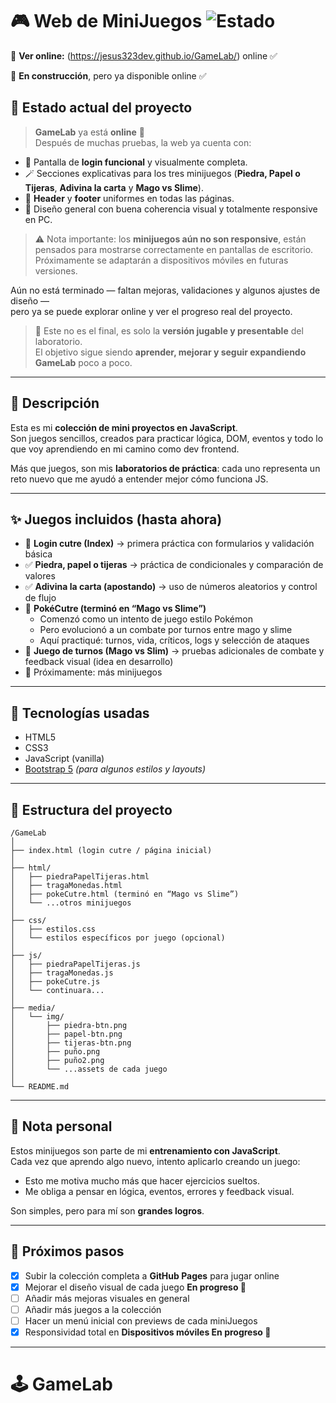 # 🎮 Web de MiniJuegos ![Estado](https://img.shields.io/badge/versión-en%20progreso-orange)

🔗 **Ver online:** (https://jesus323dev.github.io/GameLab/) online ✅


🚧 **En construcción**, pero ya disponible online ✅


## 🚀 Estado actual del proyecto

> **GameLab** ya está **online** 🎉  
> Después de muchas pruebas, la web ya cuenta con:

- 🔑 Pantalla de **login funcional** y visualmente completa.  
- 🪄 Secciones explicativas para los tres minijuegos (**Piedra, Papel o Tijeras**, **Adivina la carta** y **Mago vs Slime**).  
- 🧩 **Header** y **footer** uniformes en todas las páginas.  
- 🎨 Diseño general con buena coherencia visual y totalmente responsive en PC.  

> ⚠️ Nota importante: los **minijuegos aún no son responsive**, están pensados para mostrarse correctamente en pantallas de escritorio.  
> Próximamente se adaptarán a dispositivos móviles en futuras versiones.  

Aún no está terminado — faltan mejoras, validaciones y algunos ajustes de diseño —  
pero ya se puede explorar online y ver el progreso real del proyecto.

> 💬 Este no es el final, es solo la **versión jugable y presentable** del laboratorio.  
> El objetivo sigue siendo **aprender, mejorar y seguir expandiendo GameLab** poco a poco.

---

## 📝 Descripción

Esta es mi **colección de mini proyectos en JavaScript**.  
Son juegos sencillos, creados para practicar lógica, DOM, eventos y todo lo que voy aprendiendo en mi camino como dev frontend.  

Más que juegos, son mis **laboratorios de práctica**: cada uno representa un reto nuevo que me ayudó a entender mejor cómo funciona JS.

---

## ✨ Juegos incluidos (hasta ahora)

- 🔑 **Login cutre (Index)** → primera práctica con formularios y validación básica  
- ✅ **Piedra, papel o tijeras** → práctica de condicionales y comparación de valores  
- ✅ **Adivina la carta (apostando)** → uso de números aleatorios y control de flujo  
- 🚧 **PokéCutre (terminó en “Mago vs Slime”)**  
  - Comenzó como un intento de juego estilo Pokémon  
  - Pero evolucionó a un combate por turnos entre mago y slime  
  - Aquí practiqué: turnos, vida, críticos, logs y selección de ataques  
- 🚧 **Juego de turnos (Mago vs Slim)** → pruebas adicionales de combate y feedback visual (idea en desarrollo)  
- 🚧 Próximamente: más minijuegos  


---

## 🧰 Tecnologías usadas

- HTML5  
- CSS3  
- JavaScript (vanilla)  
- [Bootstrap 5](https://getbootstrap.com/) *(para algunos estilos y layouts)*  

---

## 📂 Estructura del proyecto

```plaintext
/GameLab  
│  
├── index.html (login cutre / página inicial)  
│  
├── html/  
│   ├── piedraPapelTijeras.html  
│   ├── tragaMonedas.html  
│   ├── pokeCutre.html (terminó en “Mago vs Slime”)  
│   └── ...otros minijuegos  
│  
├── css/  
│   ├── estilos.css  
│   └── estilos específicos por juego (opcional)  
│  
├── js/  
│   ├── piedraPapelTijeras.js  
│   ├── tragaMonedas.js  
│   ├── pokeCutre.js  
│   └── continuara...
│  
├── media/  
│   └── img/  
│       ├── piedra-btn.png  
│       ├── papel-btn.png  
│       ├── tijeras-btn.png  
│       ├── puño.png  
│       ├── puño2.png  
│       └── ...assets de cada juego  
│  
└── README.md  
```

---

## 🧠 Nota personal

Estos minijuegos son parte de mi **entrenamiento con JavaScript**.  
Cada vez que aprendo algo nuevo, intento aplicarlo creando un juego:  
- Esto me motiva mucho más que hacer ejercicios sueltos.  
- Me obliga a pensar en lógica, eventos, errores y feedback visual.  

Son simples, pero para mí son **grandes logros**.  

---

## 🚀 Próximos pasos

- [x] Subir la colección completa a **GitHub Pages** para jugar online 
- [x] Mejorar el diseño visual de cada juego  **En progreso 🚧**
- [ ] Añadir más mejoras visuales en general 
- [ ] Añadir más juegos a la colección  
- [ ] Hacer un menú inicial con previews de cada miniJuegos
- [x] Responsividad total en **Dispositivos móviles En progreso 🚧**

---

# 🕹️ GameLab
